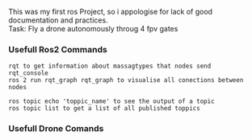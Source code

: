This was my first ros Project, so i appologise for lack of good documentation and practices.  
Task: Fly a drone autonomously throug 4 fpv gates

### Usefull Ros2 Commands ###
    rqt to get information about massagtypes that nodes send 
    rqt_console 
    ros 2 run rqt_graph rqt_graph to visualise all conections between nodes 

    ros topic echo 'toppic_name' to see the output of a topic
    ros topic list to get a list of all published toppics 



### Usefull Drone Comands ### 

